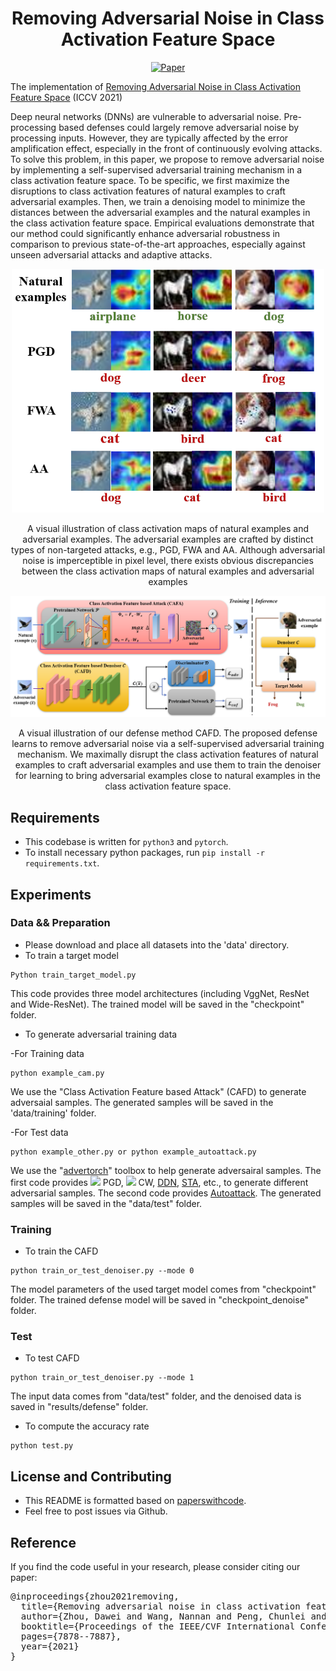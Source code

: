 <div align="center">   
  
# Removing Adversarial Noise in Class Activation Feature Space
[![Paper](https://img.shields.io/badge/paper-ICCV-green)](https://openaccess.thecvf.com/content/ICCV2021/papers/Zhou_Removing_Adversarial_Noise_in_Class_Activation_Feature_Space_ICCV_2021_paper.pdf)

</div>


The implementation of [Removing Adversarial Noise in Class Activation Feature Space](https://openaccess.thecvf.com/content/ICCV2021/papers/Zhou_Removing_Adversarial_Noise_in_Class_Activation_Feature_Space_ICCV_2021_paper.pdf) (ICCV 2021)

Deep neural networks (DNNs) are vulnerable to adversarial noise. Pre-processing based defenses could largely remove adversarial noise by processing inputs. However, they are typically affected by the error amplification effect, especially in the front of continuously evolving attacks. To solve this problem, in this paper, we propose to remove adversarial noise by implementing a self-supervised adversarial training mechanism in a class activation feature space. To be specific, we first maximize the disruptions to class activation features of natural examples to craft adversarial examples. Then, we train a denoising model to minimize the distances between the adversarial examples and the natural examples in the class activation feature space.
Empirical evaluations demonstrate that our method could significantly enhance adversarial robustness in comparison to previous state-of-the-art approaches, especially against unseen adversarial attacks and adaptive attacks.


<p float="left" align="center">
<img src="arch.png" width="500" /> 
<figcaption align="center">
A visual illustration of class activation maps of natural examples and adversarial examples. The adversarial examples are crafted by distinct types of non-targeted attacks, e.g., PGD, FWA and AA. Although adversarial noise is imperceptible in pixel level, there exists obvious discrepancies between the class activation maps of natural examples and adversarial examples
</figcaption>
</p>


<p float="left" align="center">
<img src="method.png" width="800" /> 
<figcaption align="center">
A visual illustration of our defense method CAFD. The proposed defense learns to remove adversarial noise via a self-supervised adversarial training mechanism. We maximally disrupt the class activation features of natural examples to craft adversarial examples and use them to train the denoiser for learning to bring adversarial examples close to natural examples in the class activation feature space.
</figcaption>
</p>


## Requirements
- This codebase is written for `python3` and `pytorch`.
- To install necessary python packages, run `pip install -r requirements.txt`.


## Experiments
### Data && Preparation
- Please download and place all datasets into the 'data' directory. 
- To train a target model

```
Python train_target_model.py 
```

This code provides three model architectures (including VggNet, ResNet and Wide-ResNet). The trained model will be saved in the "checkpoint" folder.


- To generate adversarial training data

-For Training data

```
python example_cam.py
```

We use the "Class Activation Feature based Attack" (CAFD) to generate adversaial samples. The generated samples will be saved in the 'data/training' folder.

-For Test data

```
python example_other.py or python example_autoattack.py
```

We use the "[advertorch](https://github.com/BorealisAI/advertorch)" toolbox to help generate adversairal samples. The first code provides ![](http://latex.codecogs.com/svg.latex?L_{\infty}) PGD, ![](http://latex.codecogs.com/svg.latex?L_{2}) CW, [DDN](https://arxiv.org/abs/1811.09600), [STA](https://openreview.net/forum?id=HyydRMZC-), etc., to generate different adversarial samples. The second code provides [Autoattack](https://arxiv.org/abs/2003.01690).
The generated samples will be saved in the "data/test" folder.


### Training
- To train the CAFD

```
python train_or_test_denoiser.py --mode 0
```

The model parameters of the used target model comes from "checkpoint" folder. The trained defense model will be saved in "checkpoint_denoise" folder.


### Test
- To test CAFD

```
python train_or_test_denoiser.py --mode 1
```

The input data comes from "data/test" folder, and the denoised data is saved in "results/defense" folder. 

- To compute the accuracy rate

```
python test.py
```


## License and Contributing
- This README is formatted based on [paperswithcode](https://github.com/paperswithcode/releasing-research-code).
- Feel free to post issues via Github. 


## Reference
If you find the code useful in your research, please consider citing our paper:


<pre>
@inproceedings{zhou2021removing,
  title={Removing adversarial noise in class activation feature space},
  author={Zhou, Dawei and Wang, Nannan and Peng, Chunlei and Gao, Xinbo and Wang, Xiaoyu and Yu, Jun and Liu, Tongliang},
  booktitle={Proceedings of the IEEE/CVF International Conference on Computer Vision},
  pages={7878--7887},
  year={2021}
}
</pre>
